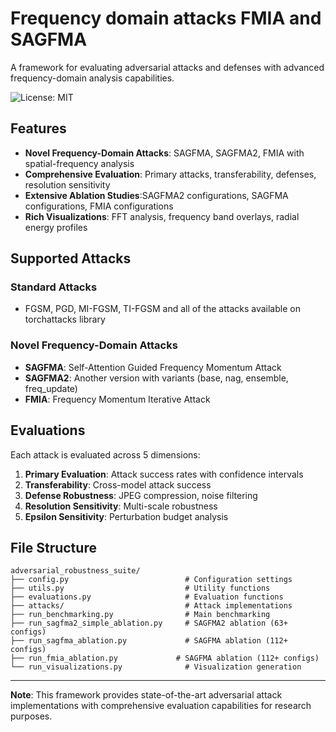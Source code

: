 
# Frequency domain attacks FMIA and SAGFMA

A framework for evaluating adversarial attacks and defenses with advanced frequency-domain analysis capabilities.

![License: MIT](https://img.shields.io/badge/License-MIT-yellow.svg)

## Features

- **Novel Frequency-Domain Attacks**: SAGFMA, SAGFMA2, FMIA with spatial-frequency analysis
- **Comprehensive Evaluation**: Primary attacks, transferability, defenses, resolution sensitivity
- **Extensive Ablation Studies**:SAGFMA2 configurations, SAGFMA configurations, FMIA configurations
- **Rich Visualizations**: FFT analysis, frequency band overlays, radial energy profiles




## Supported Attacks

### Standard Attacks
- FGSM, PGD, MI-FGSM, TI-FGSM and all of the attacks available on torchattacks library

### Novel Frequency-Domain Attacks
- **SAGFMA**: Self-Attention Guided Frequency Momentum Attack
- **SAGFMA2**: Another version with variants (base, nag, ensemble, freq_update)
- **FMIA**: Frequency Momentum Iterative Attack 

## Evaluations 

Each attack is evaluated across 5 dimensions:
1. **Primary Evaluation**: Attack success rates with confidence intervals
2. **Transferability**: Cross-model attack success
3. **Defense Robustness**: JPEG compression, noise filtering
4. **Resolution Sensitivity**: Multi-scale robustness
5. **Epsilon Sensitivity**: Perturbation budget analysis




## File Structure

```
adversarial_robustness_suite/
├── config.py                          # Configuration settings
├── utils.py                           # Utility functions
├── evaluations.py                     # Evaluation functions
├── attacks/                           # Attack implementations
├── run_benchmarking.py                # Main benchmarking
├── run_sagfma2_simple_ablation.py     # SAGFMA2 ablation (63+ configs)
├── run_sagfma_ablation.py             # SAGFMA ablation (112+ configs)
├── run_fmia_ablation.py             # SAGFMA ablation (112+ configs)
└── run_visualizations.py              # Visualization generation
```

---

**Note**: This framework provides state-of-the-art adversarial attack implementations with comprehensive evaluation capabilities for research purposes.
